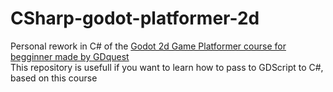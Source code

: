 # CSharp-godot-platformer-2d
Personal rework in C# of the [Godot 2d Game Platformer course for begginner made by GDquest](https://gdquest.mavenseed.com/courses/code-a-professional-platform-game-character-with-godot)  
This repository is usefull if you want to learn how to pass to GDScript to C#, based on this course
